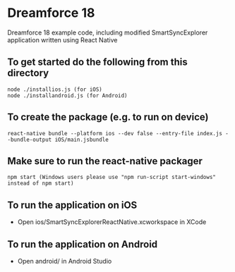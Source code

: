 
# Dreamforce 18
Dreamforce 18 example code, including modified SmartSyncExplorer application written using React Native 

## To get started do the following from this directory
``` shell
node ./installios.js (for iOS)
node ./installandroid.js (for Android)
```
## To create the package (e.g. to run on device)
```shell
react-native bundle --platform ios --dev false --entry-file index.js --bundle-output iOS/main.jsbundle
```

## Make sure to run the react-native packager
```shell
npm start (Windows users please use "npm run-script start-windows" instead of npm start)
```

## To run the application on iOS
* Open ios/SmartSyncExplorerReactNative.xcworkspace in XCode

## To run the application on Android
* Open android/ in Android Studio
